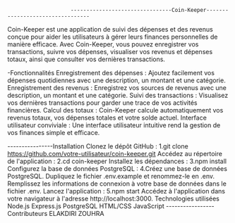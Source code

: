                         --------------------------------Coin-Keeper---------------------------------
Coin-Keeper est une application de suivi des dépenses et des revenus conçue pour aider les utilisateurs à gérer leurs finances personnelles de manière efficace. Avec Coin-Keeper, vous pouvez enregistrer vos transactions, suivre vos dépenses, visualiser vos revenus et dépenses totaux, ainsi que consulter vos dernières transactions.

-Fonctionnalités
Enregistrement des dépenses : Ajoutez facilement vos dépenses quotidiennes avec une description, un montant et une catégorie.
Enregistrement des revenus : Enregistrez vos sources de revenus avec une description, un montant et une catégorie.
Suivi des transactions : Visualisez vos dernières transactions pour garder une trace de vos activités financières.
Calcul des totaux : Coin-Keeper calcule automatiquement vos revenus totaux, vos dépenses totales et votre solde actuel.
Interface utilisateur conviviale : Une interface utilisateur intuitive rend la gestion de vos finances simple et efficace.


----------------Installation
Clonez le dépôt GitHub :
1.git clone https://github.com/votre-utilisateur/coin-keeper.git
Accédez au répertoire de l'application :
2.cd coin-keeper
Installez les dépendances :
3.npm install
Configurez la base de données PostgreSQL :
4.Créez une base de données PostgreSQL.
Dupliquez le fichier .env.example et renommez-le en .env.
Remplissez les informations de connexion à votre base de données dans le fichier .env.
Lancez l'application :
5.npm start
Accédez à l'application dans votre navigateur à l'adresse http://localhost:3000.
Technologies utilisées
Node.js
Express.js
PostgreSQL
HTML/CSS
JavaScript
-----------------Contributeurs
ELAKDIRI ZOUHRA








